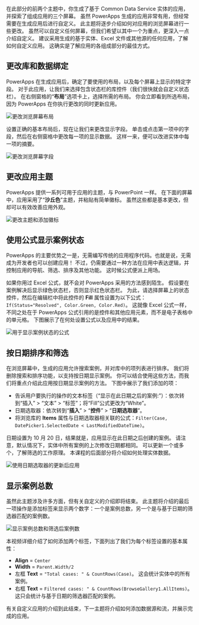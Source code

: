 在此部分的前两个主题中，你生成了基于 Common Data Service 实体的应用，并探索了组成应用的三个屏幕。 虽然 PowerApps 生成的应用非常有用，但经常需要在生成应用后进行自定义。 此主题将逐步介绍如何对应用的浏览屏幕进行一些更改。 虽然可以自定义任何屏幕，但我们希望以其中一个为重点，更深入一点介绍自定义。 建议采用生成的基于实体、Excel 文件或其他源的任何应用，了解如何自定义应用。 这确实是了解应用的各组成部分的最佳方式。

## <a name="change-gallery-and-data-bindings"></a>更改库和数据绑定
PowerApps 在生成应用后，确定了要使用的布局，以及每个屏幕上显示的特定字段。 对于此应用，让我们来选择包含状态栏的库控件（我们很快就会自定义状态栏）。 在右侧窗格的“**布局**”选项卡上，选择所需的布局。 你会立即看到所选布局，因为 PowerApps 在你执行更改的同时更新应用。

![更改浏览屏幕布局](./media/learning-case-app-customize/change-layout.png)

设置正确的基本布局后，现在让我们来更改显示字段。 单击或点击第一项中的字段，然后在右侧窗格中更改每一项的显示数据。 这样一来，便可以改进实体中每一项的摘要。

![更改浏览屏幕字段](./media/learning-case-app-customize/change-browse-fields.png)

## <a name="change-the-app-theme"></a>更改应用主题
PowerApps 提供一系列可用于应用的主题，与 PowerPoint 一样。 在下面的屏幕中，应用采用了“**沙丘色**”主题，并粘贴有简单徽标。 虽然这些都是基本更改，但却可以有效改善应用外观。 

![更改主题和添加徽标](./media/learning-case-app-customize/change-theme.png)

## <a name="use-a-formula-to-show-the-case-status"></a>使用公式显示案例状态
PowerApps 的主要优势之一是，无需编写传统的应用程序代码。也就是说，无需成为开发者也可以创建应用！ 不过，仍需要通过一种方法在应用中表达逻辑，并控制应用的导航、筛选、排序及其他功能。 这时候公式便派上用场。

如果你用过 Excel 公式，就不会对 PowerApps 采用的方法感到陌生。 假设要在案例解决后显示绿色状态栏，否则显示红色状态栏。 为此，请选择屏幕上的状态控件，然后在编辑栏中将此控件的 **Fill** 属性设置为以下公式：`If(Status="Resolved", Color.Green, Color.Red)`。 这就像 Excel 公式一样，不同之处在于 PowerApps 公式引用的是控件和其他应用元素，而不是电子表格中的单元格。 下图展示了在何处设置公式以及应用中的结果。

![用于显示案例状态的公式](./media/learning-case-app-customize/case-status.png)

## <a name="sort-and-filter-based-on-date"></a>按日期排序和筛选
在浏览屏幕中，生成的应用允许搜索案例，并对库中的项列表进行排序。 我们将删除搜索和排序功能，以支持按日期显示案例。 你可以结合使用这些方法，而我们将重点介绍此应用按日期显示案例的方法。 下图中展示了我们添加的项：

* 告诉用户要执行的操作的文本标签（“显示在此日期之后的案例:”）：依次转到“插入” > “文本” > “标签”；将“Fill”公式更改为“White”。
* 日期选取器：依次转到“**插入**” > “**控件**” > “**日期选取器**”。
* 将浏览库的 **Items** 属性与日期选取器相关联的公式：`Filter(Case, DatePicker1.SelectedDate < LastModifiedDateTime)`。

日期设置为 10 月 20 日，结果就是，应用显示在此日期之后创建的案例。 请注意，默认情况下，实体中所有案例的上次修改日期都相同。 可以更新一个或多个，了解筛选的工作原理。 本课程的后面部分将介绍如何处理实体数据。

![使用日期选取器的更新后应用](./media/learning-case-app-customize/date-picker.png)

## <a name="show-total-number-of-cases"></a>显示案例总数
虽然此主题涉及许多方面，但有关自定义的介绍即将结束。 此主题将介绍的最后一项操作是添加标签来显示两个数字：一个是案例总数，另一个是与基于日期的筛选器匹配的案例数。

![显示案例总数和筛选后案例数](./media/learning-case-app-customize/number-cases.png)

本视频详细介绍了如何添加两个标签，下面列出了我们为每个标签设置的基本属性：

* **Align** = `Center`
* **Width** = `Parent.Width/2`
* 左框 **Text** = `"Total cases: " & CountRows(Case)`。 这会统计实体中的所有案例。 
* 右框 **Text** = `Filtered cases: " & CountRows(BrowseGallery1.AllItems)`。 这只会统计与基于日期的筛选器匹配的案例。

有关自定义应用的介绍到此结束，下一主题将介绍如何添加数据源和流，并展示完成的应用。

